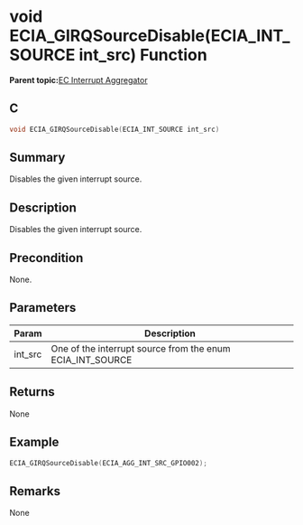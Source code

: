 # void ECIA\_GIRQSourceDisable\(ECIA\_INT\_SOURCE int\_src\) Function

**Parent topic:**[EC Interrupt Aggregator](GUID-1ADFDDF8-20D5-420E-8D3E-6587E5F9A215.md)

## C

```c
void ECIA_GIRQSourceDisable(ECIA_INT_SOURCE int_src)
```

## Summary

Disables the given interrupt source.

## Description

Disables the given interrupt source.

## Precondition

None.

## Parameters

|Param|Description|
|-----|-----------|
|int\_src|One of the interrupt source from the enum ECIA\_INT\_SOURCE|

## Returns

None

## Example

```c
ECIA_GIRQSourceDisable(ECIA_AGG_INT_SRC_GPIO002);
```

## Remarks

None

